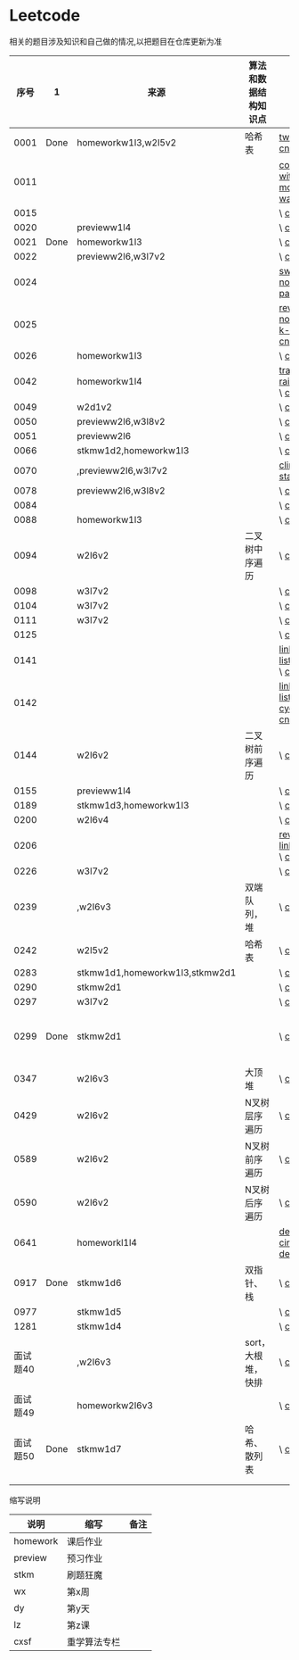 # Leetcode 

相关的题目涉及知识和自己做的情况,以把题目在仓库更新为准

|序号|1|来源|算法和数据结构知识点|链接|其他知识点|备注|2|3|4|5|
|---|---|---|---|---|---|---|---|---|---|---|
|0001|Done|homeworkw1l3,w2l5v2|哈希表|[two-sum](https://leetcode.com/problems/two-sum/) \ [cn](https://leetcode-cn.com/problems/two-sum/)|
|0011||||[container-with-most-water](https://leetcode.com/problems/container-with-most-water/) \ [cn](https://leetcode-cn.com/problems/container-with-most-water/)|||
|0015||||[]() \ [cn](https://leetcode-cn.com/problems/3sum/)|||
|0020||previeww1l4||[]() \ [cn](https://leetcode-cn.com/problems/valid-parentheses/)|||
|0021|Done|homeworkw1l3||[]() \ [cn](https://leetcode-cn.com/problems/merge-two-sorted-lists/)|||
|0022||previeww2l6,w3l7v2||[]() \ [cn](https://leetcode-cn.com/problems/generate-parentheses/)|||
|0024||||[swap-nodes-in-pairs](https://leetcode.com/problems/swap-nodes-in-pairs/) \ [cn](https://leetcode-cn.com/problems/swap-nodes-in-pairs/)|||
|0025||||[reverse-nodes-in-k-group](https://leetcode.com/problems/reverse-nodes-in-k-group/) \ [cn](https://leetcode-cn.com/problems/reverse-nodes-in-k-group/)|||
|0026||homeworkw1l3||[]() \ [cn](https://leetcode-cn.com/problems/remove-duplicates-from-sorted-array/)|||
|0042||homeworkw1l4||[trapping-rain-water](https://leetcode.com/problems/trapping-rain-water/) \ [cn](https://leetcode-cn.com/problems/trapping-rain-water/)|||
|0049||w2d1v2||[]() \ [cn](https://leetcode-cn.com/problems/group-anagrams/)|||
|0050||previeww2l6,w3l8v2||[]() \ [cn](https://leetcode-cn.com/problems/powx-n/)|||
|0051||previeww2l6||[]() \ [cn](https://leetcode-cn.com/problems/n-queens/)|||
|0066||stkmw1d2,homeworkw1l3||[]() \ [cn](https://leetcode-cn.com/problems/plus-one/)|||
|0070||,previeww2l6,w3l7v2||[climbing-stairs](https://leetcode.com/problems/climbing-stairs/) \ [cn](https://leetcode-cn.com/problems/climbing-stairs/)|||
|0078||previeww2l6,w3l8v2||[]() \ [cn](https://leetcode-cn.com/problems/subsets/)|||
|0084||||[]() \ [cn](https://leetcode-cn.com/problems/largest-rectangle-in-histogram/)|||
|0088||homeworkw1l3||[]() \ [cn](https://leetcode-cn.com/problems/merge-sorted-array/)|||
|0094||w2l6v2|二叉树中序遍历|[]() \ [cn](https://leetcode-cn.com/problems/binary-tree-inorder-traversal/)|||
|0098||w3l7v2||[]() \ [cn](https://leetcode-cn.com/problems/validate-binary-search-tree/)|
|0104||w3l7v2||[]() \ [cn](https://leetcode-cn.com/problems/maximum-depth-of-binary-tree/)|
|0111||w3l7v2||[]() \ [cn](https://leetcode-cn.com/problems/minimum-depth-of-binary-tree/)|
|0125||||[]() \ [cn](https://leetcode-cn.com/problems/valid-palindrome/)|||
|0141||||[linked-list-cycle](https://leetcode.com/problems/linked-list-cycle/) \ [cn](https://leetcode-cn.com/problems/linked-list-cycle/)|||
|0142||||[linked-list-cycle-ii](https://leetcode.com/problems/linked-list-cycle-ii/) \ [cn](https://leetcode-cn.com/problems/linked-list-cycle-ii/)|||
|0144||w2l6v2|二叉树前序遍历|[]() \ [cn](https://leetcode-cn.com/problems/binary-tree-preorder-traversal/)|||
|0155||previeww1l4||[]() \ [cn](https://leetcode-cn.com/problems/min-stack/)|||
|0189||stkmw1d3,homeworkw1l3||[]() \ [cn](https://leetcode-cn.com/problems/rotate-array/)|||
|0200||w2l6v4||[]() \ [cn](https://leetcode-cn.com/problems/number-of-islands/)|||
|0206||||[reverse-linked-list](https://leetcode.com/problems/reverse-linked-list/) \ [cn](https://leetcode-cn.com/problems/reverse-linked-list/)|||
|0226||w3l7v2||[]() \ [cn](https://leetcode-cn.com/problems/invert-binary-tree/description/)||||
|0239||,w2l6v3|双端队列，堆|[]() \ [cn](https://leetcode-cn.com/problems/sliding-window-maximum/)|||
|0242||w2l5v2|哈希表|[]() \ [cn](https://leetcode-cn.com/problems/valid-anagram/)|||
|0283||stkmw1d1,homeworkw1l3,stkmw2d1||[]() \ [cn](https://leetcode-cn.com/problems/move-zeroes/)|||
|0290||stkmw2d1||[]() \ [cn](https://leetcode-cn.com/problems/word-pattern/)|||
|0297||w3l7v2||[]() \ [cn](https://leetcode-cn.com/problems/serialize-and-deserialize-binary-tree/)|
|0299|Done|stkmw2d1||[]() \ [cn](https://leetcode-cn.com/problems/bulls-and-cows/)|上周google面经的原题||
|0347||w2l6v3|大顶堆|[]() \ [cn](https://leetcode-cn.com/problems/top-k-frequent-elements/)||
|0429||w2l6v2|N叉树层序遍历|[]() \ [cn](https://leetcode-cn.com/problems/n-ary-tree-level-order-traversal/)|||
|0589||w2l6v2|N叉树前序遍历|[]() \ [cn](https://leetcode-cn.com/problems/n-ary-tree-preorder-traversal)|||
|0590||w2l6v2|N叉树后序遍历|[]() \ [cn](https://leetcode-cn.com/problems/n-ary-tree-postorder-traversal/)|||
|0641||homeworkl1l4||[design-circular-deque](https://leetcode.com/problems/design-circular-deque) \ [cn](https://leetcode-cn.com/problems/design-circular-deque)|||
|0917|Done|stkmw1d6|双指针、栈|[]() \ [cn](https://leetcode-cn.com/problems/reverse-only-letters/)|||
|0977||stkmw1d5||[]() \ [cn](https://leetcode-cn.com/problems/squares-of-a-sorted-array/)||||
|1281||stkmw1d4||[]() \ [cn](https://leetcode-cn.com/problems/subtract-the-product-and-sum-of-digits-of-an-integer/)|||
|面试题40||,w2l6v3|sort，大根堆，快排|[]() \ [cn](https://leetcode-cn.com/problems/zui-xiao-de-kge-shu-lcof/)|||
|面试题49||homeworkw2l6v3||[]() \ [cn](https://leetcode-cn.com/problems/chou-shu-lcof/)|和264题相同|||
|面试题50|Done|stkmw1d7|哈希、散列表|[]() \ [cn](https://leetcode-cn.com/problems/di-yi-ge-zhi-chu-xian-yi-ci-de-zi-fu-lcof/)|||
||||||||
||||||||

缩写说明

|说明|缩写|备注|
|---|---|---|
|homework|课后作业|
|preview|预习作业|
|stkm|刷题狂魔|
|wx|第x周|
|dy|第y天|
|lz|第z课|
|cxsf|重学算法专栏|
